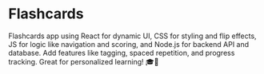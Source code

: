 # Flashcards
Flashcards app using React for dynamic UI, CSS for styling and flip effects, JS for logic like navigation and scoring, and Node.js for backend API and database. Add features like tagging, spaced repetition, and progress tracking. Great for personalized learning! 🎓📱
